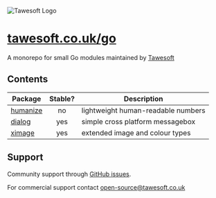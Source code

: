 ![Tawesoft Logo](https://www.tawesoft.co.uk/media/0/logo-240r.png)

[tawesoft.co.uk/go](https://tawesoft.co.uk/go)
================================================================================

A monorepo for small Go modules maintained by [Tawesoft](https://www.tawesoft.co.uk/)

Contents
--------

| Package                | Stable?  | Description                              |
| ---------------------- |:--------:| ---------------------------------------- |
| [humanize](./humanize) | no       | lightweight human-readable numbers       |
| [dialog](./dialog)     | yes      | simple cross platform messagebox         |
| [ximage](./ximage)     | yes      | extended image and colour types          |


Support
-------

Community support through [GitHub issues](https://github.com/tawesoft/go/issues).

For commercial support contact open-source@tawesoft.co.uk

